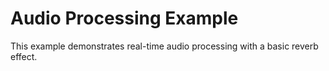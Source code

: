 # Audio Processing Example

This example demonstrates real-time audio processing with a basic reverb effect.
